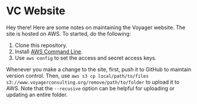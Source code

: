 # VC Website

Hey there! Here are some notes on maintaining the Voyager website. The site is hosted on AWS. To started, do the following:

1. Clone this repository.
2. Install [AWS Command Line](https://aws.amazon.com/cli/).
3. Use ``aws config`` to set the access and secret access keys.

Whenever you make a change to the site, first, push it to GitHub to maintain version control. Then, use ``aws s3 cp local/path/to/files s3://www.voyagerconsulting.org/remove/path/to/folder`` to upload it to AWS. Note that the ``--recusive`` option can be helpful for uploading or updating an entire folder.